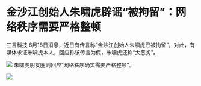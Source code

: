 

# 金沙江创始人朱啸虎辟谣“被拘留”：网络秩序需要严格整顿

三言科技 6月18日消息，近日有传言称“金沙江创始人朱啸虎已被拘留”，对此，有媒体求证朱啸虎本人，回应称该传言为假，朱啸虎还称“太恶劣”。

![](https://inews.gtimg.com/news_bt/OPHKw5SEmkj7Trd9cNT0JZl8uPoIi7BBaD2ptyMAAZHd0AA/1000)
朱啸虎朋友圈则回应“网络秩序确实需要严格整顿”。

![](https://inews.gtimg.com/news_bt/OvQssmufe7O4OmbwDtZ_jxbboSIYM9Aon761wiN3tX2-8AA/1000)

